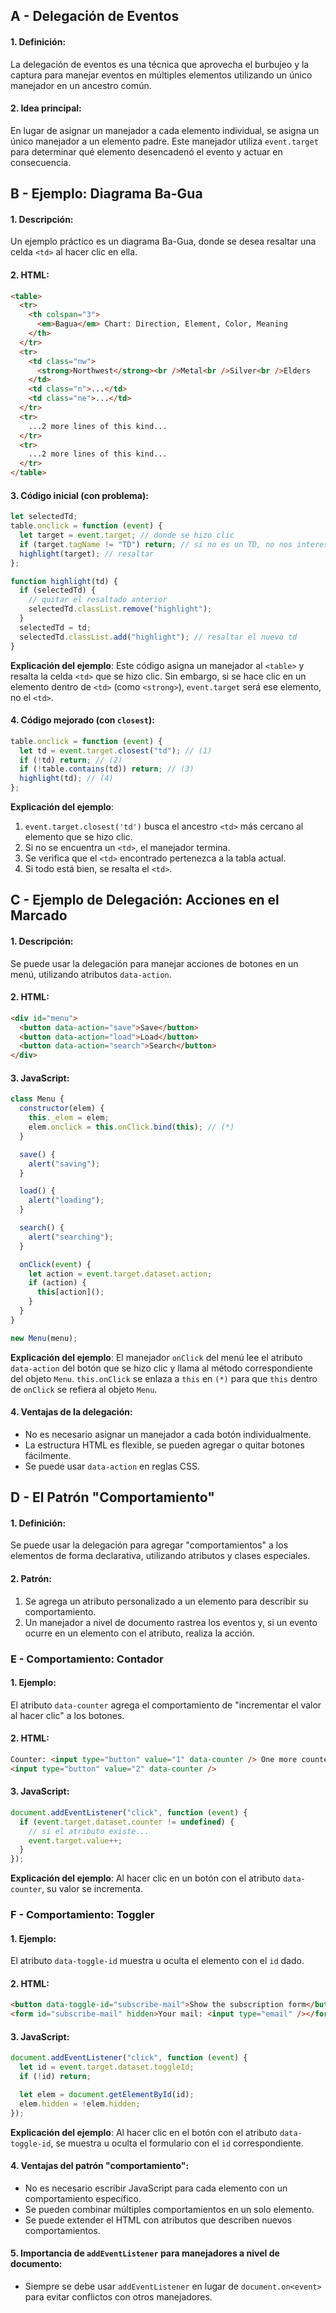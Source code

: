 ## A - Delegación de Eventos

#### 1. **Definición:**

La delegación de eventos es una técnica que aprovecha el burbujeo y la captura para manejar eventos en múltiples elementos utilizando un único manejador en un ancestro común.

#### 2. **Idea principal:**

En lugar de asignar un manejador a cada elemento individual, se asigna un único manejador a un elemento padre. Este manejador utiliza `event.target` para determinar qué elemento desencadenó el evento y actuar en consecuencia.

## B - Ejemplo: Diagrama Ba-Gua

#### 1. **Descripción:**

Un ejemplo práctico es un diagrama Ba-Gua, donde se desea resaltar una celda `<td>` al hacer clic en ella.

#### 2. **HTML:**

```html
<table>
  <tr>
    <th colspan="3">
      <em>Bagua</em> Chart: Direction, Element, Color, Meaning
    </th>
  </tr>
  <tr>
    <td class="nw">
      <strong>Northwest</strong><br />Metal<br />Silver<br />Elders
    </td>
    <td class="n">...</td>
    <td class="ne">...</td>
  </tr>
  <tr>
    ...2 more lines of this kind...
  </tr>
  <tr>
    ...2 more lines of this kind...
  </tr>
</table>
```

#### 3. **Código inicial (con problema):**

```javascript
let selectedTd;
table.onclick = function (event) {
  let target = event.target; // donde se hizo clic
  if (target.tagName != "TD") return; // si no es un TD, no nos interesa
  highlight(target); // resaltar
};

function highlight(td) {
  if (selectedTd) {
    // quitar el resaltado anterior
    selectedTd.classList.remove("highlight");
  }
  selectedTd = td;
  selectedTd.classList.add("highlight"); // resaltar el nuevo td
}
```

**Explicación del ejemplo**:
Este código asigna un manejador al `<table>` y resalta la celda `<td>` que se hizo clic. Sin embargo, si se hace clic en un elemento dentro de `<td>` (como `<strong>`), `event.target` será ese elemento, no el `<td>`.

#### 4. **Código mejorado (con `closest`):**

```javascript
table.onclick = function (event) {
  let td = event.target.closest("td"); // (1)
  if (!td) return; // (2)
  if (!table.contains(td)) return; // (3)
  highlight(td); // (4)
};
```

**Explicación del ejemplo**:

1.  `event.target.closest('td')` busca el ancestro `<td>` más cercano al elemento que se hizo clic.
2.  Si no se encuentra un `<td>`, el manejador termina.
3.  Se verifica que el `<td>` encontrado pertenezca a la tabla actual.
4.  Si todo está bien, se resalta el `<td>`.

## C - Ejemplo de Delegación: Acciones en el Marcado

#### 1. **Descripción:**

Se puede usar la delegación para manejar acciones de botones en un menú, utilizando atributos `data-action`.

#### 2. **HTML:**

```html
<div id="menu">
  <button data-action="save">Save</button>
  <button data-action="load">Load</button>
  <button data-action="search">Search</button>
</div>
```

#### 3. **JavaScript:**

```javascript
class Menu {
  constructor(elem) {
    this._elem = elem;
    elem.onclick = this.onClick.bind(this); // (*)
  }

  save() {
    alert("saving");
  }

  load() {
    alert("loading");
  }

  search() {
    alert("searching");
  }

  onClick(event) {
    let action = event.target.dataset.action;
    if (action) {
      this[action]();
    }
  }
}

new Menu(menu);
```

**Explicación del ejemplo**:
El manejador `onClick` del menú lee el atributo `data-action` del botón que se hizo clic y llama al método correspondiente del objeto `Menu`. `this.onClick` se enlaza a `this` en `(*)` para que `this` dentro de `onClick` se refiera al objeto `Menu`.

#### 4. **Ventajas de la delegación:**

- No es necesario asignar un manejador a cada botón individualmente.
- La estructura HTML es flexible, se pueden agregar o quitar botones fácilmente.
- Se puede usar `data-action` en reglas CSS.

## D - El Patrón "Comportamiento"

#### 1. **Definición:**

Se puede usar la delegación para agregar "comportamientos" a los elementos de forma declarativa, utilizando atributos y clases especiales.

#### 2. **Patrón:**

1.  Se agrega un atributo personalizado a un elemento para describir su comportamiento.
2.  Un manejador a nivel de documento rastrea los eventos y, si un evento ocurre en un elemento con el atributo, realiza la acción.

### E - Comportamiento: Contador

#### 1. **Ejemplo:**

El atributo `data-counter` agrega el comportamiento de "incrementar el valor al hacer clic" a los botones.

#### 2. **HTML:**

```html
Counter: <input type="button" value="1" data-counter /> One more counter:
<input type="button" value="2" data-counter />
```

#### 3. **JavaScript:**

```javascript
document.addEventListener("click", function (event) {
  if (event.target.dataset.counter != undefined) {
    // si el atributo existe...
    event.target.value++;
  }
});
```

**Explicación del ejemplo**:
Al hacer clic en un botón con el atributo `data-counter`, su valor se incrementa.

### F - Comportamiento: Toggler

#### 1. **Ejemplo:**

El atributo `data-toggle-id` muestra u oculta el elemento con el `id` dado.

#### 2. **HTML:**

```html
<button data-toggle-id="subscribe-mail">Show the subscription form</button>
<form id="subscribe-mail" hidden>Your mail: <input type="email" /></form>
```

#### 3. **JavaScript:**

```javascript
document.addEventListener("click", function (event) {
  let id = event.target.dataset.toggleId;
  if (!id) return;

  let elem = document.getElementById(id);
  elem.hidden = !elem.hidden;
});
```

**Explicación del ejemplo**:
Al hacer clic en el botón con el atributo `data-toggle-id`, se muestra u oculta el formulario con el `id` correspondiente.

#### 4. **Ventajas del patrón "comportamiento":**

- No es necesario escribir JavaScript para cada elemento con un comportamiento específico.
- Se pueden combinar múltiples comportamientos en un solo elemento.
- Se puede extender el HTML con atributos que describen nuevos comportamientos.

#### 5. **Importancia de `addEventListener` para manejadores a nivel de documento:**

- Siempre se debe usar `addEventListener` en lugar de `document.on<event>` para evitar conflictos con otros manejadores.
